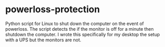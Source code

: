 # powerloss-protection
Python script for Linux to shut down the computer on the event of powerloss. The script detects the if the monitor is off for a minute then shutdown the computer. I wrote this specifically for my desktop the setup with a UPS but the monitors are not.
